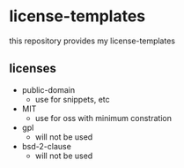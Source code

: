 # license-templates

this repository provides my license-templates

## licenses

* public-domain
  * use for snippets, etc
* MIT
  * use for oss with minimum constration
* gpl
  * will not be used
* bsd-2-clause
  * will not be used
  